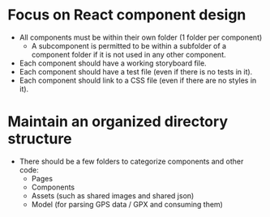 # Focus on React component design
- All components must be within their own folder (1 folder per component)
  - A subcomponent is permitted to be within a subfolder of a component folder if it is not used in any other component.
- Each component should have a working storyboard file.
- Each component should have a test file (even if there is no tests in it).
- Each component should link to a CSS file (even if there are no styles in it).

# Maintain an organized directory structure
- There should be a few folders to categorize components and other code:
  - Pages
  - Components
  - Assets (such as shared images and shared json)
  - Model (for parsing GPS data / GPX and consuming them)
